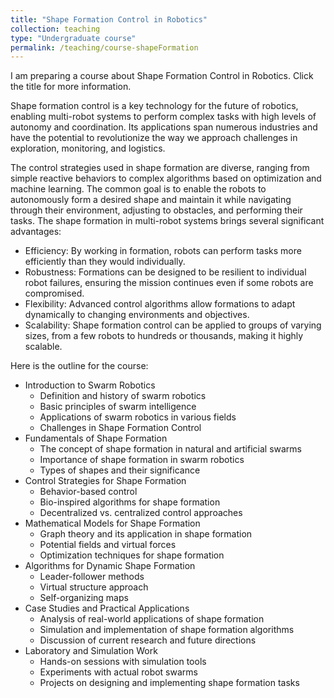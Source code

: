 ```yaml
---
title: "Shape Formation Control in Robotics"
collection: teaching
type: "Undergraduate course"
permalink: /teaching/course-shapeFormation
---
```

I am preparing a course about Shape Formation Control in Robotics. Click the title for more information.

Shape formation control is a key technology for the future of robotics, enabling multi-robot systems to perform complex tasks with high levels of autonomy and coordination. Its applications span numerous industries and have the potential to revolutionize the way we approach challenges in exploration, monitoring, and logistics.

The control strategies used in shape formation are diverse, ranging from simple reactive behaviors to complex algorithms based on optimization and machine learning. The common goal is to enable the robots to autonomously form a desired shape and maintain it while navigating through their environment, adjusting to obstacles, and performing their tasks. The shape formation in multi-robot systems brings several significant advantages:
* Efficiency: By working in formation, robots can perform tasks more efficiently than they would individually.
* Robustness: Formations can be designed to be resilient to individual robot failures, ensuring the mission continues even if some robots are compromised.
* Flexibility: Advanced control algorithms allow formations to adapt dynamically to changing environments and objectives.
* Scalability: Shape formation control can be applied to groups of varying sizes, from a few robots to hundreds or thousands, making it highly scalable.

Here is the outline for the course:

* Introduction to Swarm Robotics
  * Definition and history of swarm robotics
  * Basic principles of swarm intelligence
  * Applications of swarm robotics in various fields
  * Challenges in Shape Formation Control
* Fundamentals of Shape Formation
  * The concept of shape formation in natural and artificial swarms
  * Importance of shape formation in swarm robotics
  * Types of shapes and their significance
* Control Strategies for Shape Formation
  * Behavior-based control
  * Bio-inspired algorithms for shape formation
  * Decentralized vs. centralized control approaches
* Mathematical Models for Shape Formation
  * Graph theory and its application in shape formation
  * Potential fields and virtual forces
  * Optimization techniques for shape formation
* Algorithms for Dynamic Shape Formation
  * Leader-follower methods
  * Virtual structure approach
  * Self-organizing maps
* Case Studies and Practical Applications
  * Analysis of real-world applications of shape formation
  * Simulation and implementation of shape formation algorithms
  * Discussion of current research and future directions
* Laboratory and Simulation Work
  * Hands-on sessions with simulation tools
  * Experiments with actual robot swarms
  * Projects on designing and implementing shape formation tasks


